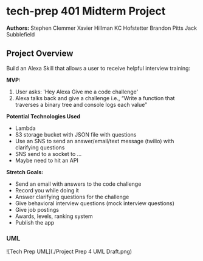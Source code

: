 # tech-prep 401 Midterm Project

**Authors:**
Stephen Clemmer
Xavier Hillman 
KC Hofstetter
Brandon Pitts
Jack Subblefield

## Project Overview

Build an Alexa Skill that allows a user to receive helpful interview training:

**MVP:**
1. User asks: 'Hey Alexa Give me a code challenge'
2. Alexa talks back and give a challenge i.e.,  “Write a function that traverses a binary tree and console logs each value”

**Potential Technologies Used**
- Lambda
- S3 storage bucket with JSON file with questions
- Use an SNS to send an answer/email/text message (twilio) with clarifying questions
- SNS send to a socket to …
- Maybe need to hit an API

**Stretch Goals:**
- Send an email with answers to the code challenge
- Record you while doing it
- Answer clarifying questions for the challenge
- Give behavioral interview questions (mock interview questions)
- Give job postings 
- Awards, levels, ranking system
- Publish the app

### UML

![Tech Prep UML](./Project Prep 4 UML Draft.png)


